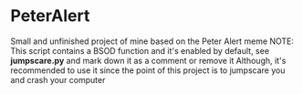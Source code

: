 # PeterAlert
Small and unfinished project of mine based on the Peter Alert meme
NOTE:
This script contains a BSOD function and it's enabled by default, see **jumpscare.py** and mark down it as a comment or remove it
Although, it's recommended to use it since the point of this project is to jumpscare you and crash your computer
